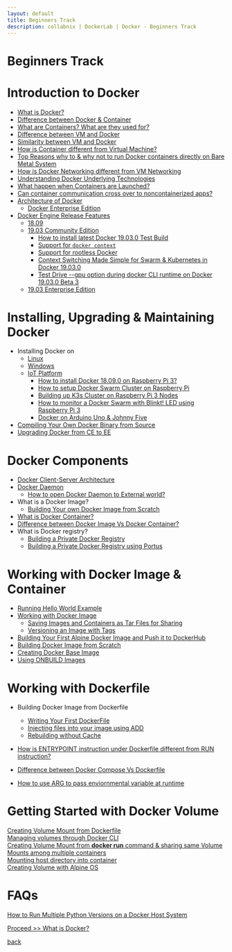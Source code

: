 ```yaml
---
layout: default
title: Beginners Track
description: collabnix | DockerLab | Docker - Beginners Track
---
```


# Beginners Track

# Introduction to Docker 

- [What is Docker?](./docker/what-is-docker.md)
- [Difference between Docker & Container](./docker/docker-vs-container.md)
- [What are Containers? What are they used for?](./linux-containers.md)
- [Difference between VM and Docker](./difference-docker-vm.md)
- [Similarity between VM and Docker](./similarity-vm-docker.md)
- [How is Container different from Virtual Machine?](./difference-vm-containers.md)
- [Top Reasons why to & why not to run Docker containers directly on Bare Metal System](./docker-on-bare-metal.md)
- [How is Docker Networking different from VM Networking](./difference-vmnetwork-docker-networking.md)
- [Understanding Docker Underlying Technologies](./understanding-docker-underlying-technology//README.md)
- [What happen when Containers are Launched?](https://github.com/collabnix/dockerlabs/blob/master/intermediate/contaner-runtimes/README.md)
- [Can container communication cross over to noncontainerized apps?](./linux-comm-containers.md)
- [Architecture of Docker](./architecture-of-a-docker.md)
   - [Docker Enterprise Edition](./architecture-dockeree.md)
- [Docker Engine Release Features](./evolution-of-docker-platform.md)
   - [18.09](./beginners/1809.md)
   - [19.03 Community Edition](./beginners/install/from-source/README.md#how-to-install-latest-docker-19030-beta-1-test-build)
     - [How to install latest Docker 19.03.0 Test Build](./beginners/install/from-source/README.md#how-to-install-latest-docker-19030-beta-1-test-build)<br>
     - [Support for ```docker context```](./beginners/install/from-source/README.md#support-for-docker-context)<br>
     - [Support for rootless Docker](./beginners/install/from-source/README.md#testing-rootless-docker-under-docker-19030-beta-1)<br>
     - [Context Switching Made Simple for Swarm & Kubernetes in Docker 19.03.0](./beginners/install/from-source/README.md#support-for-docker-context)<br>
     - [Test Drive --gpu option during docker CLI runtime on Docker 19.03.0 Beta 3](./beginners/install/from-source/README.md#support-for---gpu-runtime-option-in-docker-19030-beta3)
    - [19.03 Enterprise Edition](./beginners/install/from-source/README.md#how-to-install-latest-docker-19030-enterprise-beta-4-test-build)
   
             
# Installing, Upgrading & Maintaining Docker 

- Installing Docker on 
   - [Linux](./beginners/install)
   - [Windows](./install/windows/docker-desktop-for-windows/README.md)
   - [IoT Platform](./raspberrypi3)
     - [How to install Docker 18.09.0 on Raspberry Pi 3?](./beginners/install/raspberrypi3/README.md)
     - [How to setup Docker Swarm Cluster on Raspberry Pi](./beginners/install/raspberrypi3/setting-up-swarm-cluster.md)
     - [Building up K3s Cluster on Raspberry Pi 3 Nodes](./beginners/install/raspberrypi3/setting-up-k3s-cluster.md)
     - [How to monitor a Docker Swarm with Blinkt! LED using Raspberry Pi 3](./beginners/install/raspberrypi3/monitor-docker-swarm-using-blinkt.md)
     - [Docker on Arduino Uno & Johnny Five](.beginners/install/raspberrypi3/Docker-IOT_Using_Arduino_Uno_and_Johnny-Five.md)
- [Compiling Your Own Docker Binary from Source](./beginners/compiling-docker-from-source.md)
- [Upgrading Docker from CE to EE](./beginners/upgrade-1809ce-1809ee/README.md)


# Docker Components

- [Docker Client-Server Architecture](./beginners/components/server_client.md)
- [Docker Daemon](./beginners/components/daemon/README.md)
  - [How to open Docker Daemon to External world?](./beginners/components/daemon/access-daemon-externally.md)
- What is a Docker Image?
  - [Building Your own Docker Image from Scratch](./beginners/building-docker-image-from-scratch.md)
- [What is Docker Container?](./beginners/components/what-is-container.md)
- [Difference between Docker Image Vs Docker Container?](./beginners/components/container-vs-image.md)
- What is Docker registry?
  - [Building a Private Docker Registry](./beginners/build-private-docker-registry.md)
  - [Building a Private Docker Registry using Portus](./beginners/portus/README.md)

  
# Working with Docker Image & Container

- [Running Hello World Example](./beginners/helloworld/README.md)
- [Working with Docker Image](./beginners/workingwithdockerimage.md) 
  - [Saving Images and Containers as Tar Files for Sharing](./beginners/saving-images-as-tar/README.md) 
  - [Versioning an Image with Tags](./beginners/versioning-an-image-with-tags/README.md)
- [Building Your First Alpine Docker Image and Push it to DockerHub](./beginners/building-your-first-alpine-container.md)
- [Building Docker Image from Scratch](./beginners/building-docker-image-from-scratch.md)
- [Creating Docker Base Image](./beginners/create-base-image.md)
- [Using ONBUILD Images](./beginners/using-onbuild-images/README.md)


  
 # Working with Dockerfile
 
- Building Docker Image from Dockerfile
  - [Writing Your First DockerFile](./beginners/dockerfile/Writing-dockerfile.md)
  - [Injecting files into your image using ADD](./beginners/dockerfile/ADD-command.md)
  - [Rebuilding without Cache](./beginners/dockerfile/Rebuild-without-cache.md)
  
- [How is ENTRYPOINT instruction under Dockerfile different from RUN instruction?](./beginners/dockerfile/entrypoint-vs-run.md)
- [Difference between Docker Compose Vs Dockerfile](./beginners/difference-compose-dockerfile.md)
- [How to use ARG to pass enviornmental variable at runtime](./beginners/dockerfile/arg-dockerfile-runtime.md)

# Getting Started with Docker Volume

[Creating Volume Mount from Dockerfile](./beginners/volume/create-a-volume-mount-from-dockerfile.md)<br>
[Managing volumes through Docker CLI](./beginners/volume/managing-volumes-via-docker-cli.md)<br>
[Creating Volume Mount from **docker run** command & sharing same Volume Mounts among multiple containers](./beginners/volume/creating-volume-mount-from-dockercli.md)<br>
[Mounting host directory into container](./beginners/volume/bind-mounts.md)<br>
[Creating Volume with Alpine OS](./beginners/volume/Creating%20Volume%20with%20alphine.md)<br>

# FAQs

[How to Run Multiple Python Versions on a Docker Host System]()
  




 [Proceed >> What is Docker?](./beginners/docker/what-is-docker.md)







[back](./)
